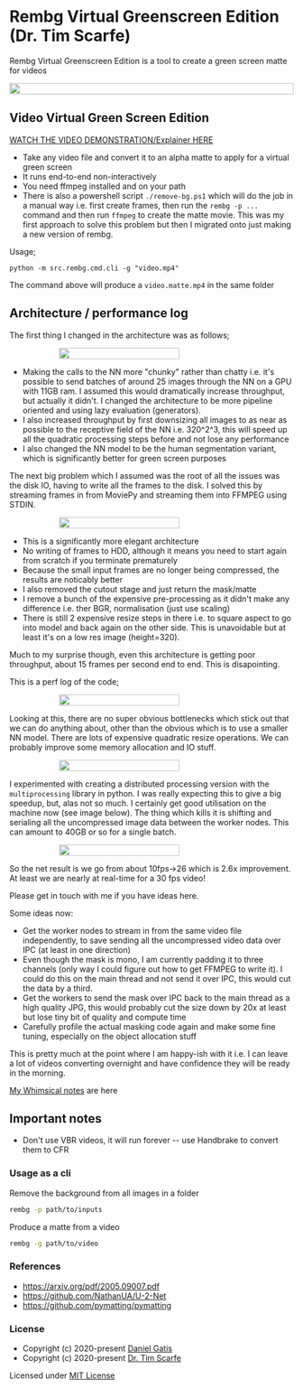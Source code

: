 # Rembg Virtual Greenscreen Edition (Dr. Tim Scarfe)


Rembg Virtual Greenscreen Edition is a tool to create a green screen matte for videos

<p style="display: flex;align-items: center;justify-content: center;">
  <img src="https://raw.githubusercontent.com/ecsplendid/rembg/master/examples/greenscreen.png" width="100%" />
</p>


## Video Virtual Green Screen Edition


[WATCH THE VIDEO DEMONSTRATION/Explainer HERE](https://share.descript.com/view/YTo9QAZU5EC)


* Take any  video file and convert it to an alpha matte to apply for a virtual green screen
* It runs end-to-end non-interactively 
* You need ffmpeg installed and on your path
* There is also a powershell script `./remove-bg.ps1` which will do the job in a manual way i.e. first create frames, then run the `rembg -p ...` command and then run ``ffmpeg`` to create the matte movie. This was my first approach to solve this problem but then I migrated onto just making a new version of rembg.  




Usage;

```
python -m src.rembg.cmd.cli -g "video.mp4"
```

The command above will produce a `video.matte.mp4` in the same folder


## Architecture / performance log


The first thing I changed in the architecture was as follows; 



<p style="display: flex;align-items: center;justify-content: center;">
  <img src="https://raw.githubusercontent.com/ecsplendid/rembg/master/examples/Architecture%20v1.png" width="65%" />
</p>

* Making the calls to the NN more "chunky" rather than chatty i.e. it's possible to send batches of around 25 images through the NN on a GPU with 11GB ram. I assumed this would dramatically increase throughput, but actually it didn't. I changed the architecture to be more pipeline oriented and using lazy evaluation (generators). 
* I also increased throughput by first downsizing all images to as near as possible to the receptive field of the NN i.e. 320^2^3, this will speed up all the quadratic processing steps before and not lose any performance
* I also changed the NN model to be the human segmentation variant, which is significantly better for green screen purposes

The next big problem which I assumed was the root of all the issues was the disk IO, having to write all the frames to the disk. I solved this by streaming frames in from MoviePy and streaming them into FFMPEG using STDIN.

<p style="display: flex;align-items: center;justify-content: center;">
  <img src="https://raw.githubusercontent.com/ecsplendid/rembg/master/examples/Architecture%20v2.png" width="65%" />
</p>

* This is a significantly more elegant architecture
* No writing of frames to HDD, although it means you need to start again from scratch if you terminate prematurely
* Because the small input frames are no longer being compressed, the results are noticably better
* I also removed the cutout stage and just return the mask/matte
* I remove a bunch of the expensive pre-processing as it didn't make any difference i.e. ther BGR, normalisation (just use scaling)
* There is still 2 expensive resize steps in there i.e. to square aspect to go into model and back again on the other side. This is unavoidable but at least it's on a low res image (height=320).


Much to my surprise though, even this architecture is getting poor throughput, about 15 frames per second end to end. This is disapointing. 

This is a perf log of the code;

<p style="display: flex;align-items: center;justify-content: center;">
  <img src="https://raw.githubusercontent.com/ecsplendid/rembg/master/examples/perf.png" width="65%" />
</p>

Looking at this, there are no super obvious bottlenecks which stick out that we can do anything about, other than the obvious which is to use a smaller NN model. There are lots of expensive quadratic resize operations. We can probably improve some memory allocation and IO stuff. 


<p style="display: flex;align-items: center;justify-content: center;">
  <img src="https://raw.githubusercontent.com/ecsplendid/rembg/master/examples/multithreead.png" width="65%" />
</p>

I experimented with creating a distributed processing version with the `multiprocessing` library in python. I was really expecting this to give a big speedup, but, alas not so much. I certainly get good utilisation on the machine now (see image below). The thing which kills it is shifting and serialing all the uncompressed image data between the worker nodes. This can amount to 40GB or so for a single batch. 

<p style="display: flex;align-items: center;justify-content: center;">
  <img src="https://raw.githubusercontent.com/ecsplendid/rembg/master/examples/multiprocess.png" width="65%" />
</p>

So the net result is we go from about 10fps->26 which is 2.6x improvement. At least we are nearly at real-time for a 30 fps video! 

Please get in touch with me if you have ideas here.  

Some ideas now: 

* Get the worker nodes to stream in from the same video file independently, to save sending all the uncompressed video data over IPC (at least in one direction)
* Even though the mask is mono, I am currently padding it to three channels (only way I could figure out how to get FFMPEG to write it). I could do this on the main thread and not send it over IPC, this would cut the data by a third. 
* Get the workers to send the mask over IPC back to the main thread as a high quality JPG, this would probably cut the size down by 20x at least but lose tiny bit of quality and compute time
* Carefully profile the actual masking code again and make some fine tuning, especially on the object allocation stuff

This is pretty much at the point where I am happy-ish with it i.e. I can leave a lot of videos converting overnight and have confidence they will be ready in the morning. 

 [My Whimsical notes](https://whimsical.com/ffmpeg-virtial-greenscreen-tS2T9uthKdCWhxvBAFUcy) are here

## Important notes

* Don't use VBR videos, it will run forever -- use Handbrake to convert them to CFR


### Usage as a cli


Remove the background from all images in a folder
```bash
rembg -p path/to/inputs
```

Produce a matte from a video
```bash
rembg -g path/to/video
```




### References

- https://arxiv.org/pdf/2005.09007.pdf
- https://github.com/NathanUA/U-2-Net
- https://github.com/pymatting/pymatting

### License

 - Copyright (c) 2020-present [Daniel Gatis](https://github.com/danielgatis)
 - Copyright (c) 2020-present [Dr. Tim Scarfe](https://github.com/ecsplendid)

Licensed under [MIT License](./LICENSE.txt)